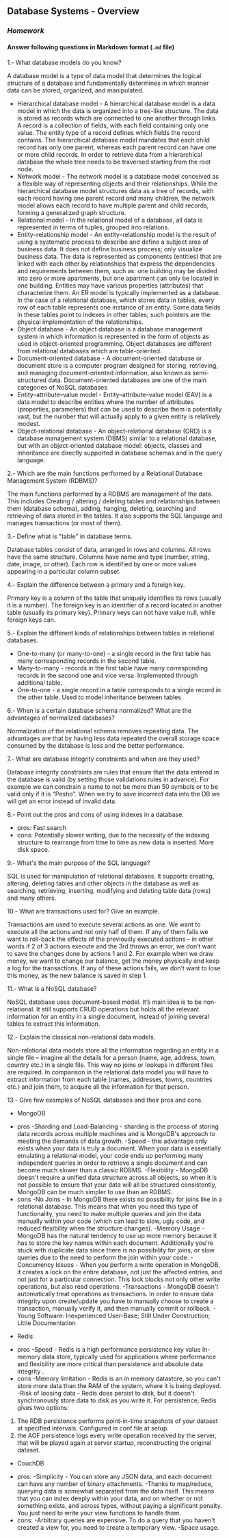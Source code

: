 ## Database Systems - Overview
### _Homework_

#### Answer following questions in Markdown format (`.md` file)

 

 1.- What database models do you know?

 
 A database model is a type of data model that determines the logical structure of a database and fundamentally determines in which manner data can be stored, organized, and manipulated. 
 

 - Hierarchical database model - A hierarchical database model is a data model in which the data is organized into a tree-like structure. The data is stored as records which are connected to one another through links. A record is a collection of fields, with each field containing only one value. The entity type of a record defines which fields the record contains. The hierarchical database model mandates that each child record has only one parent, whereas each parent record can have one or more child records. In order to retrieve data from a hierarchical database the whole tree needs to be traversed starting from the root node. 
 - Network model - The network model is a database model conceived as a flexible way of representing objects and their relationships. While the hierarchical database model structures data as a tree of records, with each record having one parent record and many children, the network model allows each record to have multiple parent and child records, forming a generalized graph structure.
 - Relational model - In the relational model of a database, all data is represented in terms of tuples, grouped into relations.
 - Entity–relationship model - An entity–relationship model is the result of using a systematic process to describe and define a subject area of business data. It does not define business process; only visualize business data. The data is represented as components (entities) that are linked with each other by relationships that express the dependencies and requirements between them, such as: one building may be divided into zero or more apartments, but one apartment can only be located in one building. Entities may have various properties (attributes) that characterize them. An ER model is typically implemented as a database. In the case of a relational database, which stores data in tables, every row of each table represents one instance of an entity. Some data fields in these tables point to indexes in other tables; such pointers are the physical implementation of the relationships.
 - Object database - An object database is a database management system in which information is represented in the form of objects as used in object-oriented programming. Object databases are different from relational databases which are table-oriented.
 - Document-oriented database - A document-oriented database or document store is a computer program designed for storing, retrieving, and managing document-oriented information, also known as semi-structured data. Document-oriented databases are one of the main categories of NoSQL databases
 - Entity–attribute–value model - Entity–attribute–value model (EAV) is a data model to describe entities where the number of attributes (properties, parameters) that can be used to describe them is potentially vast, but the number that will actually apply to a given entity is relatively modest.
 - Object-relational database - An object-relational database (ORD) is a database management system (DBMS) similar to a relational database, but with an object-oriented database model: objects, classes and inheritance are directly supported in database schemas and in the query language.



2.-  Which are the main functions performed by a 
Relational Database Management System (RDBMS)?

  The main functions performed by a RDBMS are management of the data. This includes Creating / altering / deleting tables and relationships between them (database schema), adding, hanging, deleting, searching and retrieving of data stored in the tables. It also supports the SQL language and manages transactions (or most of them).
  

3.- Define what is "table" in database terms.

 Database tables consist of data, arranged in rows and columns. All rows have the same structure. Columns have name and type (number, string, date, image, or other). Each row is identified by one or more values appearing in a particular column subset.

4.-  Explain the difference between a primary and a foreign key.

Primary key is a column of the table that uniquely identifies its rows (usually it is a number). The foreign key is an identifier of a record located in another table (usually its primary key).
Primary keys can not have value null, while foreign keys can.

5.- Explain the different kinds of relationships between tables in relational databases.

 - One-to-many (or many-to-one) - a single record in the first table has many corresponding records in the second table.
 - Many-to-many - records in the first table have many corresponding records in the second one and vice versa. Implemented through additional table.
 - One-to-one - a single record in a table corresponds to a single record in the other table. Used to model inheritance between tables

6.- When is a certain database schema normalized? What are the advantages of normalized databases?

Normalization of the relational schema removes repeating data. The advantages are that by having less data repeated the overall storage space consumed by the database is less and the better performance.

7.- What are database integrity constraints and when are they used?

Database integrity constraints are rules that ensure that the data entered in the database is valid (by setting those validations rules in advance). For example we can constrain a name to not be more than 50 symbols or to be valid only if it is "Pesho". When we try to save incorrect data into the DB we will get an error instead of invalid data.

8.- Point out the pros and cons of using indexes in a database.

- pros: 
Fast search
- cons:
Potentially slower writing, due to the necessity of the indexing structure to rearrange from time to time as new data is inserted.
More disk space.

9.- What's the main purpose of the SQL language?

SQL is used for manipulation of relational databases. It supports creating, altering, deleting tables and other objects in the database as well as searching, retrieving, inserting, modifying and deleting table data (rows) and many others.

10.-   What are transactions used for? Give an example.

Transactions are used to execute several actions as one. We want to execute all the actions and not only half of them. If any of them fails we want to roll-back the effects of the previously executed actions – in other words if 2 of 3 actions execute and the 3rd throws an error, we don’t want to save the changes done by actions 1 and 2. For example when we draw money, we want to change our balance, get the money physically and keep a log for the transactions. If any of these actions fails, we don’t want to lose this money, as the new balance is saved in step 1.

11.- What is a NoSQL database?

NoSQL database uses document-based model. It’s main idea is to be non-relational. It still supports CRUD operations but holds all the relevant information for an entity in a single document, instead of joining several tables to extract this information.

12.-  Explain the classical non-relational data models.

Non-relational data models store all the information regarding an entity in a single file – imagine all the details for a person (name, age,  address, town, country etc.) in a single file. This way no joins or lookups in different files are required. In comparison in the relational data model you will have to extract information from each table (names, addresses, towns, countries etc.) and join them, to acquire all the information for that person.

13.- Give few examples of NoSQL databases and their pros and cons.

 - MongoDB
+ pros
-Sharding and Load-Balancing - sharding is the process of storing data records across multiple machines and is MongoDB's approach to meeting the demands of data growth.
-Speed - this advantage only exists when your data is truly a document. When your data is essentially emulating a relational model, your code ends up performing many independent queries in order to retrieve a single document and can become much slower than a classic RDBMS.
-Flexibility - MongoDB doesn't require a unified data structure across all objects, so when it is not possible to ensure that your data will all be structured consistently, MongoDB can be much simpler to use than an RDBMS.
+ cons
-No Joins - In MongoDB there exists no possibility for joins like in a relational database. This means that when you need this type of functionality, you need to make multiple queries and join the data manually within your code (which can lead to slow, ugly code, and reduced flexibility when the structure changes).
-Memory Usage - MongoDB has the natural tendency to use up more memory because it has to store the key names within each document. Additionally you're stuck with duplicate data since there is no possibility for joins, or slow queries due to the need to perform the join within your code.
-Concurrency Issues - When you perform a write operation in MongoDB, it creates a lock on the entire database, not just the affected entries, and not just for a particular connection. This lock blocks not only other write operations, but also read operations.
-Transactions - MongoDB doesn't automatically treat operations as transactions. In order to ensure data integrity upon create/update you have to manually choose to create a transaction, manually verify it, and then manually commit or rollback.
-Young Software: Inexperienced User-Base; Still Under Construction; Little Documentation

 - Redis
+ pros
-Speed - Redis is a high performance persistence key value In-memory data store, typically used for  applications where performance and flexibility are more critical than persistence and absolute data integrity .
+ cons
-Memory limitation -  Redis is an in memory datastore, so you can't store more data than the RAM of the system, where it is being deployed.
-Risk of loosing data - Redis does persist to disk, but it doesn't synchronously store data to disk as you write it. For persistence, Redis gives two options:
1) The RDB persistence performs point-in-time snapshots of your dataset at specified intervals. Configured in conf file at setup.
2) the AOF persistence logs every write operation received by the server, that will be played again at server startup, reconstructing the original dataset.
 - CouchDB
+ pros: 
-Simplicity - You can store any JSON data, and each document can have any number of binary attachments.
-Thanks to map/reduce, querying data is somewhat separated from the data itself. This means that you can index deeply within your data, and on whether or not something exists, and across types, without paying a significant penalty. You just need to write your view functions to handle them.
 + cons:
-Arbitrary queries are expensive. To do a query that you haven't created a view for, you need to create a temporary view. 
-Space usage.


